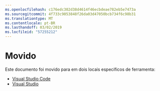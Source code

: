 ```yaml
---
ms.openlocfilehash: c176edc302d38d4614f46ecbdeae782eb5e7473a
ms.sourcegitcommit: 4f733c9053848f26da03d47050bcb734f6c98b31
ms.translationtype: MT
ms.contentlocale: pt-BR
ms.lasthandoff: 03/02/2019
ms.locfileid: "57255212"
---
```

# <a name="moved"></a>Movido

Este documento foi movido para em dois locais específicos de ferramenta:

- [Visual Studio Code](https://aka.ms/vsls-docs/vscode)
- [Visual Studio](https://aka.ms/vsls-docs/vs)
